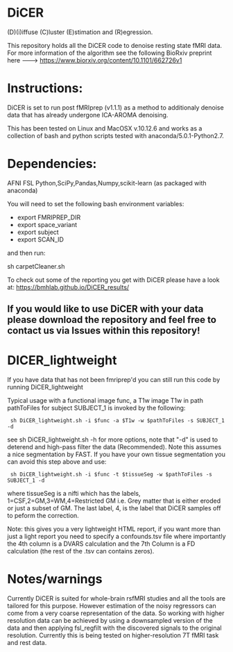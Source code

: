 # DiCER

(D)(i)iffuse (C)luster (E)stimation and (R)egression.

This repository holds all the DiCER code to denoise resting state fMRI data. For more information of the algorithm see the following BioRxiv preprint here ---> https://www.biorxiv.org/content/10.1101/662726v1

# Instructions:
DiCER is set to run post fMRIprep (v1.1.1) as a method to additionaly denoise data that has already undergone ICA-AROMA denoising.

This has been tested on Linux and MacOSX v.10.12.6 and works as a collection of bash and python scripts tested with anaconda/5.0.1-Python2.7.

# Dependencies:
AFNI
FSL
Python,SciPy,Pandas,Numpy,scikit-learn (as packaged with anaconda)

You will need to set the following bash environment variables:
+ export FMRIPREP_DIR
+ export space_variant
+ export subject
+ export SCAN_ID

and then run:

sh carpetCleaner.sh

To check out some of the reporting you get with DiCER please have a look at:
https://bmhlab.github.io/DiCER_results/

## If you would like to use DiCER with your data please download the repository and feel free to contact us via Issues within this repository!

# DICER_lightweight
If you have data that has not been fmriprep'd you can still run this code by running DiCER_lightweight

Typical usage with a functional image func, a T1w image T1w in path pathToFiles for subject SUBJECT_1 is invoked by the following:

`` 
sh DiCER_lightweight.sh -i $func -a $T1w -w $pathToFiles -s SUBJECT_1 -d
``

see sh DiCER_lightweight.sh -h for more options, note that "-d" is used to deterend and high-pass filter the data (Recommended). Note this assumes a nice segmentation by FAST. If you have your own tissue segmentation you can avoid this step above and use:

`` 
sh DiCER_lightweight.sh -i $func -t $tissueSeg -w $pathToFiles -s SUBJECT_1 -d
``

where tissueSeg is a nifti which has the labels, 1=CSF,2=GM,3=WM,4=Restricted GM i.e. Grey matter that is either eroded or just a subset of GM. The last label, 4, is the label that DiCER samples off to peform the correction. 

Note: this gives you a very lightweight HTML report, if you want more than just a light report you need to specify a confounds.tsv file where importantly the 4th column is a DVARS calculation and the 7th Column is a FD calculation (the rest of the .tsv can contains zeros).

# Notes/warnings
Currently DiCER is suited for whole-brain rsfMRI studies and all the tools are tailored for this purpose. However estimation of the noisy regressors can come from a very coarse representation of the data. So working with higher resolution data can be achieved by using a downsampled version of the data and then applying fsl_regfilt with the discovered signals to the original resolution. Currently this is being tested on higher-resolution 7T fMRI task and rest data. 
